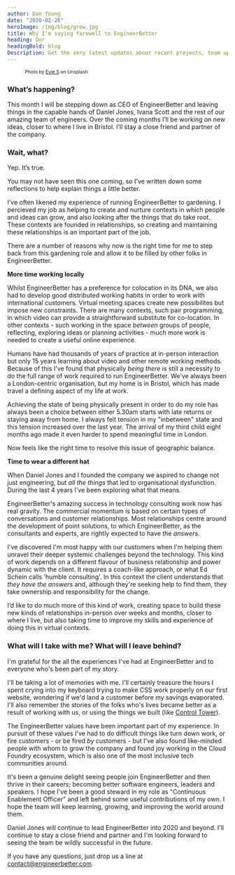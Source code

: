 ```yaml
---
author: Dan Young
date: "2020-02-26"
heroImage: /img/blog/grow.jpg
title: Why I'm saying farewell to EngineerBetter
heading: Our
headingBold: blog
Description: Get the very latest updates about recent projects, team updates, thoughts and industry news from our team of EngineerBetter experts.
---
```


<figure>
    <figcaption style="font-size: 8pt">
    Photo by <a href="https://unsplash.com/@evieshaffer?utm_source=unsplash&utm_medium=referral&utm_content=creditCopyText">Evie S</a> on Unsplash
    </figcaption>
</figure>

### What’s happening?

This month I will be stepping down as CEO of EngineerBetter and leaving things in the capable hands of Daniel Jones, Ivana Scott and the rest of our amazing team of engineers. Over the coming months I’ll be working on new ideas, closer to where I live in Bristol. I’ll stay a close friend and partner of the company.

### Wait, what?

Yep. It’s true. 

You may not have seen this one coming, so I've written down some reflections to help explain things a little better.

I’ve often likened my experience of running EngineerBetter to gardening. I percieved my job as helping to create and nurture contexts in which people and ideas can grow, and also looking after the things that do take root. These contexts are founded in relationships, so creating and maintaining these relationships is an important part of the job.

There are a number of reasons why now is the right time for me to step back from this gardening role and allow it to be filled by other folks in EngineerBetter.

**More time working locally**

Whilst EngineerBetter has a preference for colocation in its DNA, we also had to develop good distributed working habits in order to work with international customers. Virtual meeting spaces create new possibilites but impose new constraints. There are many contexts, such pair programming, in which video can provide a straightforward substitute for co-location. In other contexts - such working in the space *between* groups of people, reflecting, exploring ideas or planning activities - much more work is needed to create a useful online experience. 

Humans have had thousands of years of practice at in-person interaction but only 15 years learning about video and other remote working methods. Because of this I've found that physically *being there* is still a necessity to do the full range of work required to run EngineerBetter. We've always been a London-centric organisation, but my home is in Bristol, which has made travel a defining aspect of my life at work.

Achieving the state of being physically present in order to do my role has always been a choice between either 5.30am starts with late returns or staying away from home. I always felt tension in my "inbetween" state and this tension increased over the last year. The arrival of my third child eight months ago made it even harder to spend meaningful time in London. 

Now feels like the right time to resolve this issue of geographic balance.

**Time to wear a different hat**

When Daniel Jones and I founded the company we aspired to change not just engineering, but *all the things* that led to organisational dysfunction. During the last 4 years I've been exploring what that means. 

EngineerBetter's amazing success in technology consulting work now has real gravity. The commercial momentum is based on certain types of conversations and customer relationships. Most relationships centre around the development of point solutions, to which EngineerBetter, as the consultants and experts, are rightly expected to have the *answers*. 

I've discovered I'm most happy with our customers when I'm helping them unravel their deeper systemic challenges beyond the technology. This kind of work depends on a different flavour of business relationship and power dynamic with the client. It requires a coach-like approach, or what Ed Schein calls 'humble consulting'. In this context the client understands that *they have the answers* and, although they're seeking help to find them, they take ownership and responsibility for the change.

I’d like to do much more of this kind of work, creating space to build these new kinds of relationships in-person over weeks and months, closer to where I live, but also taking time to improve my skills and experience of doing this in virtual contexts.

### What will I take with me? What will I leave behind?

I'm grateful for the all the experiences I've had at EngineerBetter and to everyone who's been part of my story.

I'll be taking a lot of memories with me. I'll certainly treasure the hours I spent crying into my keyboard trying to make CSS work properly on our first website, wondering if we'd land a customer before my savings evaporated. I'll also remember the stories of the folks who's lives became better as a result of working with us, or using the things we built (like [Control Tower](https://github.com/EngineerBetter/control-tower)).

The EngineerBetter values have been important part of my experience. In pursuit of these values I've had to do difficult things like turn down work, or fire customers - or be fired *by* customers - but I've also found like-minded people with whom to grow the company and found joy working in the Cloud Foundry ecosystem, which is also one of the most inclusive tech communities around.

It's been a genuine delight seeing people join EngineerBetter and then thrive in their careers; becoming better software engineers, leaders and speakers. I hope I've been a good steward in my role as "Continuous Enablement Officer" and left behind some useful contributions of my own. I hope the team will keep learning, growing, and improving the world around them.

Daniel Jones will continue to lead EngineerBetter into 2020 and beyond. I'll continue to stay a close friend and partner and I'm looking forward to seeing the team be wildly successful in the future.

If you have any questions, just drop us a line at contact@engineerbetter.com.

